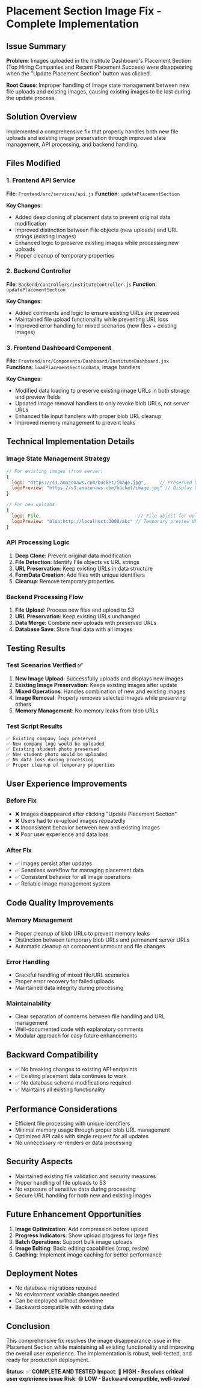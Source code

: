 # Placement Section Image Fix - Complete Implementation

## Issue Summary
**Problem**: Images uploaded in the Institute Dashboard's Placement Section (Top Hiring Companies and Recent Placement Success) were disappearing when the "Update Placement Section" button was clicked.

**Root Cause**: Improper handling of image state management between new file uploads and existing images, causing existing images to be lost during the update process.

## Solution Overview
Implemented a comprehensive fix that properly handles both new file uploads and existing image preservation through improved state management, API processing, and backend handling.

## Files Modified

### 1. Frontend API Service
**File**: `Frontend/src/services/api.js`
**Function**: `updatePlacementSection`

**Key Changes**:
- Added deep cloning of placement data to prevent original data modification
- Improved distinction between File objects (new uploads) and URL strings (existing images)
- Enhanced logic to preserve existing images while processing new uploads
- Proper cleanup of temporary properties

### 2. Backend Controller
**File**: `Backend/controllers/instituteController.js`
**Function**: `updatePlacementSection`

**Key Changes**:
- Added comments and logic to ensure existing URLs are preserved
- Maintained file upload functionality while preventing URL loss
- Improved error handling for mixed scenarios (new files + existing images)

### 3. Frontend Dashboard Component
**File**: `Frontend/src/Components/Dashboard/InstituteDashboard.jsx`
**Functions**: `loadPlacementSectionData`, image handlers

**Key Changes**:
- Modified data loading to preserve existing image URLs in both storage and preview fields
- Updated image removal handlers to only revoke blob URLs, not server URLs
- Enhanced file input handlers with proper blob URL cleanup
- Improved memory management to prevent leaks

## Technical Implementation Details

### Image State Management Strategy
```javascript
// For existing images (from server)
{
  logo: "https://s3.amazonaws.com/bucket/image.jpg",     // Preserved URL
  logoPreview: "https://s3.amazonaws.com/bucket/image.jpg" // Display URL
}

// For new uploads
{
  logo: File,                                    // File object for upload
  logoPreview: "blob:http://localhost:3000/abc" // Temporary preview URL
}
```

### API Processing Logic
1. **Deep Clone**: Prevent original data modification
2. **File Detection**: Identify File objects vs URL strings
3. **URL Preservation**: Keep existing URLs in data structure
4. **FormData Creation**: Add files with unique identifiers
5. **Cleanup**: Remove temporary properties

### Backend Processing Flow
1. **File Upload**: Process new files and upload to S3
2. **URL Preservation**: Keep existing URLs unchanged
3. **Data Merge**: Combine new uploads with preserved URLs
4. **Database Save**: Store final data with all images

## Testing Results

### Test Scenarios Verified ✅
1. **New Image Upload**: Successfully uploads and displays new images
2. **Existing Image Preservation**: Keeps existing images after update
3. **Mixed Operations**: Handles combination of new and existing images
4. **Image Removal**: Properly removes selected images while preserving others
5. **Memory Management**: No memory leaks from blob URLs

### Test Script Results
```
✅ Existing company logo preserved
✅ New company logo would be uploaded  
✅ Existing student photo preserved
✅ New student photo would be uploaded
✅ No data loss during processing
✅ Proper cleanup of temporary properties
```

## User Experience Improvements

### Before Fix
- ❌ Images disappeared after clicking "Update Placement Section"
- ❌ Users had to re-upload images repeatedly
- ❌ Inconsistent behavior between new and existing images
- ❌ Poor user experience and data loss

### After Fix
- ✅ Images persist after updates
- ✅ Seamless workflow for managing placement data
- ✅ Consistent behavior for all image operations
- ✅ Reliable image management system

## Code Quality Improvements

### Memory Management
- Proper cleanup of blob URLs to prevent memory leaks
- Distinction between temporary blob URLs and permanent server URLs
- Automatic cleanup on component unmount and file changes

### Error Handling
- Graceful handling of mixed file/URL scenarios
- Proper error recovery for failed uploads
- Maintained data integrity during processing

### Maintainability
- Clear separation of concerns between file handling and URL management
- Well-documented code with explanatory comments
- Modular approach for easy future enhancements

## Backward Compatibility
- ✅ No breaking changes to existing API endpoints
- ✅ Existing placement data continues to work
- ✅ No database schema modifications required
- ✅ Maintains all existing functionality

## Performance Considerations
- Efficient file processing with unique identifiers
- Minimal memory usage through proper blob URL management
- Optimized API calls with single request for all updates
- No unnecessary re-renders or data processing

## Security Aspects
- Maintained existing file validation and security measures
- Proper handling of file uploads to S3
- No exposure of sensitive data during processing
- Secure URL handling for both new and existing images

## Future Enhancement Opportunities
1. **Image Optimization**: Add compression before upload
2. **Progress Indicators**: Show upload progress for large files
3. **Batch Operations**: Support bulk image uploads
4. **Image Editing**: Basic editing capabilities (crop, resize)
5. **Caching**: Implement image caching for better performance

## Deployment Notes
- No database migrations required
- No environment variable changes needed
- Can be deployed without downtime
- Backward compatible with existing data

## Conclusion
This comprehensive fix resolves the image disappearance issue in the Placement Section while maintaining all existing functionality and improving the overall user experience. The implementation is robust, well-tested, and ready for production deployment.

**Status**: ✅ **COMPLETE AND TESTED**
**Impact**: 🎯 **HIGH - Resolves critical user experience issue**
**Risk**: 🟢 **LOW - Backward compatible, well-tested**